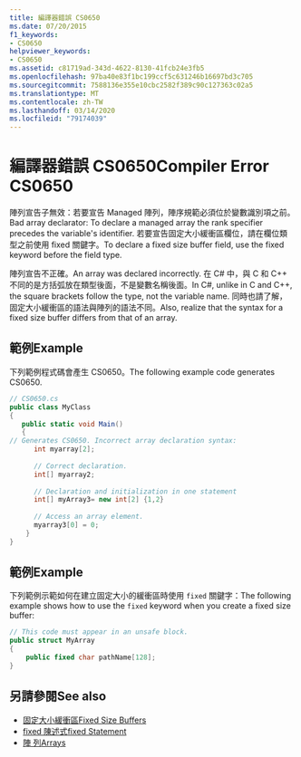 ```yaml
---
title: 編譯器錯誤 CS0650
ms.date: 07/20/2015
f1_keywords:
- CS0650
helpviewer_keywords:
- CS0650
ms.assetid: c81719ad-343d-4622-8130-41fcb24e3fb5
ms.openlocfilehash: 97ba40e83f1bc199ccf5c631246b16697bd3c705
ms.sourcegitcommit: 7588136e355e10cbc2582f389c90c127363c02a5
ms.translationtype: MT
ms.contentlocale: zh-TW
ms.lasthandoff: 03/14/2020
ms.locfileid: "79174039"
---
```

# <a name="compiler-error-cs0650"></a><span data-ttu-id="d77e1-102">編譯器錯誤 CS0650</span><span class="sxs-lookup"><span data-stu-id="d77e1-102">Compiler Error CS0650</span></span>
<span data-ttu-id="d77e1-103">陣列宣告子無效：若要宣告 Managed 陣列，陣序規範必須位於變數識別項之前。</span><span class="sxs-lookup"><span data-stu-id="d77e1-103">Bad array declarator: To declare a managed array the rank specifier precedes the variable's identifier.</span></span> <span data-ttu-id="d77e1-104">若要宣告固定大小緩衝區欄位，請在欄位類型之前使用 fixed 關鍵字。</span><span class="sxs-lookup"><span data-stu-id="d77e1-104">To declare a fixed size buffer field, use the fixed keyword before the field type.</span></span>  
  
 <span data-ttu-id="d77e1-105">陣列宣告不正確。</span><span class="sxs-lookup"><span data-stu-id="d77e1-105">An array was declared incorrectly.</span></span> <span data-ttu-id="d77e1-106">在 C# 中，與 C 和 C++ 不同的是方括弧放在類型後面，不是變數名稱後面。</span><span class="sxs-lookup"><span data-stu-id="d77e1-106">In C#, unlike in C and C++, the square brackets follow the type, not the variable name.</span></span> <span data-ttu-id="d77e1-107">同時也請了解，固定大小緩衝區的語法與陣列的語法不同。</span><span class="sxs-lookup"><span data-stu-id="d77e1-107">Also, realize that the syntax for a fixed size buffer differs from that of an array.</span></span>  
  
## <a name="example"></a><span data-ttu-id="d77e1-108">範例</span><span class="sxs-lookup"><span data-stu-id="d77e1-108">Example</span></span>  
 <span data-ttu-id="d77e1-109">下列範例程式碼會產生 CS0650。</span><span class="sxs-lookup"><span data-stu-id="d77e1-109">The following example code generates CS0650.</span></span>  
  
```csharp  
// CS0650.cs  
public class MyClass  
{  
   public static void Main()  
   {  
// Generates CS0650. Incorrect array declaration syntax:  
      int myarray[2];
  
      // Correct declaration.  
      int[] myarray2;  
  
      // Declaration and initialization in one statement  
      int[] myArray3= new int[2] {1,2}  
  
      // Access an array element.  
      myarray3[0] = 0;  
    }  
}  
```  
  
## <a name="example"></a><span data-ttu-id="d77e1-110">範例</span><span class="sxs-lookup"><span data-stu-id="d77e1-110">Example</span></span>  
 <span data-ttu-id="d77e1-111">下列範例示範如何在建立固定大小的緩衝區時使用 `fixed` 關鍵字：</span><span class="sxs-lookup"><span data-stu-id="d77e1-111">The following example shows how to use the `fixed` keyword when you create a fixed size buffer:</span></span>  
  
```csharp  
// This code must appear in an unsafe block.
public struct MyArray
{  
    public fixed char pathName[128];  
}  
```  
  
## <a name="see-also"></a><span data-ttu-id="d77e1-112">另請參閱</span><span class="sxs-lookup"><span data-stu-id="d77e1-112">See also</span></span>

- [<span data-ttu-id="d77e1-113">固定大小緩衝區</span><span class="sxs-lookup"><span data-stu-id="d77e1-113">Fixed Size Buffers</span></span>](../../programming-guide/unsafe-code-pointers/fixed-size-buffers.md)
- [<span data-ttu-id="d77e1-114">fixed 陳述式</span><span class="sxs-lookup"><span data-stu-id="d77e1-114">fixed Statement</span></span>](../keywords/fixed-statement.md)
- [<span data-ttu-id="d77e1-115">陣 列</span><span class="sxs-lookup"><span data-stu-id="d77e1-115">Arrays</span></span>](../../programming-guide/arrays/index.md)
